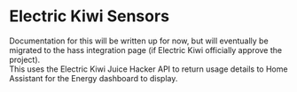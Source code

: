 # Electric Kiwi Sensors

Documentation for this will be written up for now, but will eventually be migrated to the hass integration page (if Electric Kiwi officially approve the project).  
This uses the Electric Kiwi Juice Hacker API to return usage details to Home Assistant for the Energy dashboard to display.
